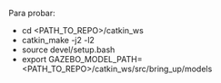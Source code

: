 Para probar:

* cd <PATH_TO_REPO>/catkin_ws
* catkin_make -j2 -l2
* source devel/setup.bash
* export GAZEBO_MODEL_PATH=<PATH_TO_REPO>/catkin_ws/src/bring_up/models
